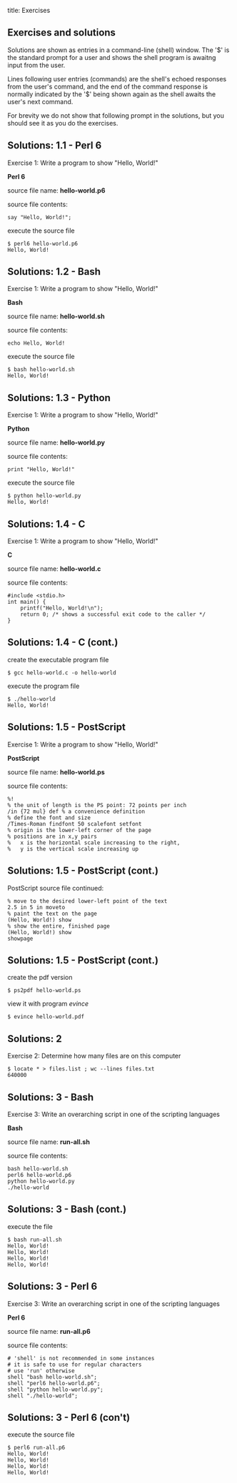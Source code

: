 title: Exercises
<!-- insert-file headers.md -->

## Exercises and solutions

Solutions are shown as entries in a command-line (shell) window. The
'$' is the standard prompt for a user and shows the shell program is
awaitng input from the user.

Lines following user entries (commands) are the shell's echoed
responses from the user's command, and the end of the command response
is normally indicated by the '$' being shown again as the shell awaits
the user's next command.

For brevity we do not show that following prompt in the solutions, but you
should see it as you do the exercises.

## Solutions: 1.1 - Perl 6

Exercise 1: Write a program to show "Hello, World!"

**Perl 6**

source file name: **hello-world.p6**

source file contents:

~~~
say "Hello, World!";
~~~

execute the source file

~~~
$ perl6 hello-world.p6
Hello, World!
~~~

## Solutions: 1.2 - Bash

Exercise 1: Write a program to show "Hello, World!"

**Bash**

source file name: **hello-world.sh**

source file contents:

~~~
echo Hello, World!
~~~

execute the source file

~~~
$ bash hello-world.sh
Hello, World!
~~~

## Solutions: 1.3 - Python

Exercise 1: Write a program to show "Hello, World!"

**Python**

source file name: **hello-world.py**

source file contents:

~~~
print "Hello, World!"
~~~

execute the source file

~~~
$ python hello-world.py
Hello, World!
~~~

## Solutions: 1.4 - C

Exercise 1: Write a program to show "Hello, World!"

**C**

source file name: **hello-world.c**

source file contents:

~~~
#include <stdio.h>
int main() {
    printf("Hello, World!\n");
    return 0; /* shows a successful exit code to the caller */
}
~~~

## Solutions: 1.4 - C (cont.)

create the executable program file

~~~
$ gcc hello-world.c -o hello-world
~~~

execute the program file

~~~
$ ./hello-world
Hello, World!
~~~

## Solutions: 1.5 - PostScript

Exercise 1: Write a program to show "Hello, World!"

**PostScript**

source file name: **hello-world.ps**

source file contents:

~~~
%!
% the unit of length is the PS point: 72 points per inch
/in {72 mul} def % a convenience definition
% define the font and size
/Times-Roman findfont 50 scalefont setfont
% origin is the lower-left corner of the page
% positions are in x,y pairs
%   x is the horizontal scale increasing to the right,
%   y is the vertical scale increasing up
~~~

## Solutions: 1.5 - PostScript (cont.)

PostScript source file continued:

~~~
% move to the desired lower-left point of the text
2.5 in 5 in moveto
% paint the text on the page
(Hello, World!) show
% show the entire, finished page
(Hello, World!) show
showpage
~~~

## Solutions: 1.5 - PostScript (cont.)

create the pdf version

~~~
$ ps2pdf hello-world.ps
~~~

view it with program *evince*

~~~
$ evince hello-world.pdf
~~~

## Solutions: 2

Exercise 2: Determine how many files are on this computer

~~~
$ locate * > files.list ; wc --lines files.txt
640000
~~~


## Solutions: 3 - Bash

Exercise 3: Write an overarching script in one of the scripting languages

**Bash**

source file name: **run-all.sh**

source file contents:

~~~
bash hello-world.sh
perl6 hello-world.p6
python hello-world.py
./hello-world
~~~

## Solutions: 3 - Bash (cont.)

execute the file

~~~
$ bash run-all.sh
Hello, World!
Hello, World!
Hello, World!
Hello, World!
~~~

## Solutions: 3 - Perl 6

Exercise 3: Write an overarching script in one of the scripting languages

**Perl 6**

source file name: **run-all.p6**

source file contents:

~~~
# 'shell' is not recommended in some instances
# it is safe to use for regular characters
# use 'run' otherwise
shell "bash hello-world.sh";
shell "perl6 hello-world.p6";
shell "python hello-world.py";
shell "./hello-world";
~~~

## Solutions: 3 - Perl 6 (con't)

execute the source file

~~~
$ perl6 run-all.p6
Hello, World!
Hello, World!
Hello, World!
Hello, World!
~~~
